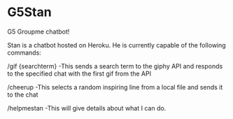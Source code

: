 # G5Stan
G5 Groupme chatbot!

Stan is a chatbot hosted on Heroku. 
He is currently capable of the following commands:

/gif {searchterm}
	-This sends a search term to the giphy API and responds
	to the specified chat with the first gif from the
	API
	
/cheerup
	-This selects a random inspiring line from a local file 
	and sends it to the chat

/helpmestan
	-This will give details about what I can do.
